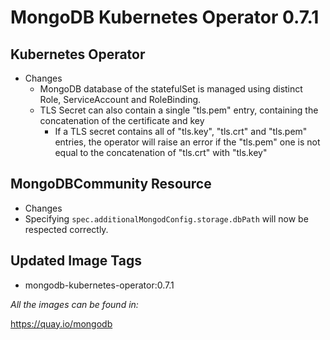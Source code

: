 # MongoDB Kubernetes Operator 0.7.1

## Kubernetes Operator

- Changes
  - MongoDB database of the statefulSet is managed using distinct Role, ServiceAccount and RoleBinding.
  - TLS Secret can also contain a single "tls.pem" entry, containing the concatenation of the certificate and key
    - If a TLS secret contains all of "tls.key", "tls.crt" and "tls.pem" entries, the operator will raise an error if the "tls.pem" one is not equal to the concatenation of "tls.crt" with "tls.key"

## MongoDBCommunity Resource
* Changes
* Specifying `spec.additionalMongodConfig.storage.dbPath` will now be respected correctly. 


## Updated Image Tags

- mongodb-kubernetes-operator:0.7.1

_All the images can be found in:_

https://quay.io/mongodb
